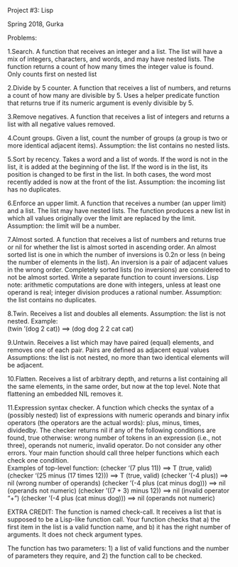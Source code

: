Project #3: Lisp

Spring 2018, Gurka

Problems:

1.Search.  A function that receives an integer and a list.  The list will have a mix of integers, characters, and words, and may have nested lists.  The function returns a count of how many times the integer value is found.   
Only counts first on nested list


2.Divide by 5 counter.  A function that receives a list of numbers, and returns a count of how many are divisible by 5.  Uses a helper predicate function that returns true if its numeric argument is evenly divisible by 5.

3.Remove negatives.  A function that receives a list of integers and returns a list with all negative values removed.

4.Count groups.  Given a list, count the number of groups (a group is two or more identical adjacent items).  Assumption: the list contains no nested lists.

5.Sort by recency.  Takes a word and a list of words.  If the word is not in the list, it is added at the beginning of the list.  If the word is in the list, its position is changed to be first in the list.  In both cases, the word most recently added is now at the front of the list.  Assumption: the incoming list has no duplicates.

6.Enforce an upper limit.  A function that receives a number (an upper limit) and a list.  The list may have nested lists.  The function produces a new list in which all values originally over the limit are replaced by the limit.  Assumption: the limit will be a number.

7.Almost sorted.  A function that receives a list of numbers and returns true or nil for whether the list is almost sorted in ascending order.  An almost sorted list is one in which the number of inversions is 0.2n or less (n being the number of elements in the list).  An inversion is a pair of adjacent values in the wrong order.  Completely sorted lists (no inversions) are considered to not be almost sorted.  Write a separate function to count inversions.  Lisp note: arithmetic computations are done with integers, unless at least one operand is real; integer division produces a rational number.  Assumption: the list contains no duplicates.


8.Twin.  Receives a list and doubles all elements.  Assumption: the list is not nested.
Example:   
(twin ’(dog 2 cat))  ==>  (dog dog 2 2 cat cat)

9.Untwin.  Receives a list which may have paired (equal) elements, and removes one of each pair.  Pairs are defined as adjacent equal values  Assumptions: the list is not nested, no more than two identical elements will be adjacent.

10.Flatten.  Receives a list of arbitrary depth, and returns a list containing all the same elements, in the same order, but now at the top level.  Note that flattening an embedded NIL removes it.

11.Expression syntax checker.  A function which checks the syntax of a (possibly nested) list of expressions with numeric operands and binary infix operators (the operators are the actual words): plus, minus, times, dividedby.  The checker returns nil if any of the following conditions are found, true otherwise: wrong number of tokens in an expression (i.e., not three), operands not numeric, invalid operator.  Do not consider any other errors.  Your main function should call three helper functions which each check one condition.  
Examples of top-level function:
(checker  ‘(7 plus 11))  ==>  T			(true, valid)
(checker  ‘(25 minus (17 times 12)))  ==>  T		(true, valid)
(checker  ’(-4 plus))  ==>  nil				(wrong number of operands)
(checker  ’(-4 plus (cat minus dog)))  ==>  nil	(operands not numeric)
(checker  ’((7 + 3) minus 12))  ==>  nil	    	(invalid operator “+”)
(checker  ’(-4 plus (cat minus dog)))  ==>  nil   	(operands not numeric)

EXTRA CREDIT:
The function is named check-call.  It receives a list that is supposed to be a Lisp-like function call.  Your function checks that a) the first item in the list is a valid function name, and b) it has the right number of arguments.  It does not check argument types.

The function has two parameters: 1) a list of valid functions and the number of parameters they require, and 2) the function call to be checked.







